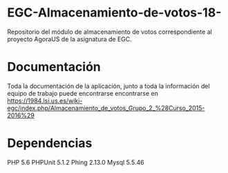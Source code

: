 # EGC-Almacenamiento-de-votos-18-
Repositorio del módulo de almacenamiento de votos correspondiente al proyecto AgoraUS de la asignatura de EGC.

# Documentación
Toda la documentación de la aplicación, junto a toda la información del equipo de trabajo puede encontrarse encontrarse en 
https://1984.lsi.us.es/wiki-egc/index.php/Almacenamiento_de_votos_Grupo_2_%28Curso_2015-2016%29

# Dependencias
PHP 5.6
PHPUnit 5.1.2
Phing 2.13.0
Mysql 5.5.46